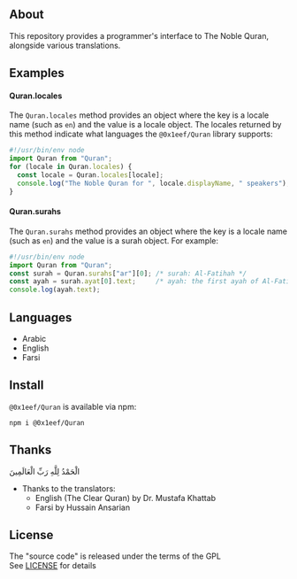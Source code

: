## About

This repository provides a programmer's interface
to The Noble Quran, alongside various translations.

## Examples

#### Quran.locales

The `Quran.locales` method provides an object where the
key is a locale name (such as `en`) and the value is a
locale object. The locales returned by this method indicate
what languages the `@0x1eef/Quran` library supports:

```typescript
#!/usr/bin/env node
import Quran from "Quran";
for (locale in Quran.locales) {
  const locale = Quran.locales[locale];
  console.log("The Noble Quran for ", locale.displayName, " speakers");
}
```

#### Quran.surahs

The `Quran.surahs` method provides an object where the key
is a locale name (such as `en`) and the value is a surah
object. For example:

```typescript
#!/usr/bin/env node
import Quran from "Quran";
const surah = Quran.surahs["ar"][0]; /* surah: Al-Fatihah */
const ayah = surah.ayat[0].text;     /* ayah: the first ayah of Al-Fatihah */
console.log(ayah.text);
```

## Languages

* Arabic
* English
* Farsi

## Install

`@0x1eef/Quran` is available via npm:

	npm i @0x1eef/Quran

## Thanks

الْحَمْدُ لِلَّهِ رَبِّ الْعَالَمِينَ

* Thanks to the translators:
    - English (The Clear Quran) by Dr. Mustafa Khattab
    - Farsi by Hussain Ansarian

## License

The "source code" is released under the terms of the GPL <br>
See [LICENSE](./share/Quran/LICENSE) for details
